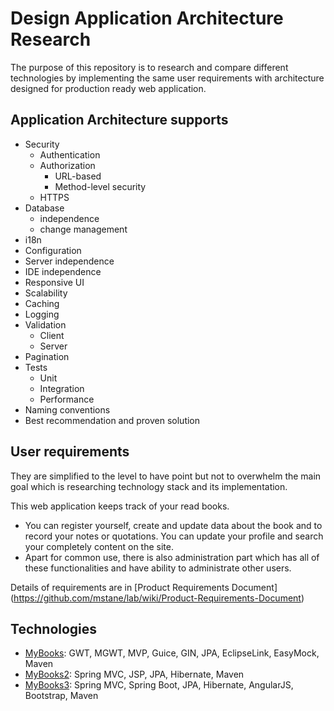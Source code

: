 # Design Application Architecture Research #


The purpose of this repository is to research and compare different technologies by implementing the same user requirements with architecture designed for production ready web application.


## Application Architecture supports ##

 - Security
   - Authentication
   - Authorization
     - URL-based
     - Method-level security
   - HTTPS
 - Database 
   - independence
   - change management
 - i18n
 - Configuration
 - Server independence
 - IDE independence
 - Responsive UI
 - Scalability
 - Caching
 - Logging
 - Validation
   - Client
   - Server
 - Pagination
 - Tests
   - Unit
   - Integration
   - Performance
 - Naming conventions
 - Best recommendation and proven solution


## User requirements ##
 
They are simplified to the level to have point but not to overwhelm the main goal which is researching technology stack and its implementation.

This web application keeps track of your read books. 
 - You can register yourself, create and update data about the book and to record your notes or quotations. You can update your profile and search your completely content on the site.
 - Apart for common use, there is also administration part which has all of these functionalities and have ability to administrate other users.

Details of requirements are in [Product Requirements Document] (https://github.com/mstane/lab/wiki/Product-Requirements-Document)

## Technologies ##

 - [MyBooks](https://github.com/mstane/lab/tree/master/mybooks): GWT, MGWT, MVP, Guice, GIN, JPA, EclipseLink, EasyMock, Maven
 - [MyBooks2](https://github.com/mstane/lab/tree/master/mybooks2): Spring MVC, JSP, JPA, Hibernate, Maven
 - [MyBooks3](https://github.com/mstane/lab/tree/master/mybooks3): Spring MVC, Spring Boot, JPA, Hibernate, AngularJS, Bootstrap, Maven


 